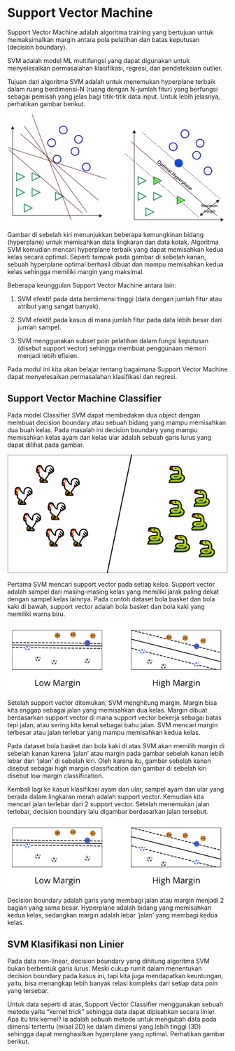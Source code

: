 # Support Vector Machine

Support Vector Machine adalah  algoritma training yang bertujuan untuk memaksimalkan margin antara pola pelatihan dan batas keputusan (decision boundary).

SVM adalah model ML multifungsi yang dapat digunakan untuk menyelesaikan permasalahan klasifikasi, regresi, dan pendeteksian outlier.

Tujuan dari algoritma SVM adalah untuk menemukan hyperplane terbaik dalam ruang berdimensi-N (ruang dengan N-jumlah fitur) yang berfungsi sebagai pemisah yang jelas bagi titik-titik data input. Untuk lebih jelasnya, perhatikan gambar berikut.

<img src="./assets/svm.jpg" alt="svm" />

Gambar di sebelah kiri menunjukkan beberapa kemungkinan bidang (hyperplane) untuk memisahkan data lingkaran dan data kotak. Algoritma SVM kemudian mencari hyperplane terbaik yang dapat memisahkan kedua kelas secara optimal. Seperti tampak pada gambar di sebelah kanan, sebuah hyperplane optimal berhasil dibuat dan mampu memisahkan kedua kelas sehingga memiliki margin yang maksimal.

Beberapa keunggulan Support Vector Machine antara lain:

1. SVM efektif pada data berdimensi tinggi (data dengan jumlah fitur atau atribut yang sangat banyak).

2. SVM efektif pada kasus di mana jumlah fitur pada data lebih besar dari jumlah sampel.

3. SVM menggunakan subset poin pelatihan dalam fungsi keputusan (disebut support vector) sehingga membuat penggunaan memori menjadi lebih efisien.                 

Pada modul ini kita akan belajar tentang bagaimana Support Vector Machine dapat menyelesaikan permasalahan klasifikasi dan regresi.


## Support Vector Machine Classifier

Pada model Classifier SVM dapat membedakan dua object dengan membuat decision boundary atau sebuah bidang yang mampu memisahkan dua buah kelas. Pada masalah ini decision boundary yang mampu memisahkan kelas ayam dan kelas ular adalah sebuah garis lurus yang dapat dilihat pada gambar.

<img src="assets/svm-chicken-1.png" alt="svm-chicken" />

Pertama SVM mencari support vector pada setiap kelas. Support vector adalah sampel dari masing-masing kelas yang memiliki jarak paling dekat dengan sampel kelas lainnya. Pada contoh dataset bola basket dan bola kaki di bawah, support vector adalah bola basket dan bola kaki yang memiliki warna biru. 

<img src="assets/svm-low-high-margin.png" alt="low-high-margin" />

Setelah support vector ditemukan, SVM menghitung margin. Margin bisa kita anggap sebagai jalan yang memisahkan dua kelas. Margin dibuat berdasarkan support vector di mana support vector bekerja sebagai batas tepi jalan, atau sering kita kenal sebagai bahu jalan. SVM mencari margin terbesar atau jalan terlebar yang mampu memisahkan kedua kelas.

Pada dataset bola basket dan bola kaki di atas SVM akan memilih margin di sebelah kanan karena ‘jalan’ atau margin pada gambar sebelah kanan lebih lebar dari ‘jalan’ di sebelah kiri. Oleh karena itu, gambar sebelah kanan disebut sebagai high margin classification dan gambar di sebelah kiri disebut low margin classification.

Kembali lagi ke kasus klasifikasi ayam dan ular, sampel ayam dan ular yang berada dalam lingkaran merah adalah support vector. Kemudian kita mencari jalan terlebar dari 2 support vector. Setelah menemukan jalan terlebar, decision boundary lalu digambar berdasarkan jalan tersebut.

<img src="assets/svm-low-high-margin.png" />

Decision boundary adalah garis yang membagi jalan atau margin menjadi 2 bagian yang sama besar. Hyperplane adalah bidang yang memisahkan kedua kelas, sedangkan margin adalah lebar ‘jalan’ yang membagi kedua kelas.

## SVM Klasifikasi non Linier

Pada data non-linear, decision boundary yang dihitung algoritma SVM bukan berbentuk garis lurus. Meski cukup rumit dalam menentukan decision boundary pada kasus ini, tapi kita juga mendapatkan keuntungan, yaitu, bisa menangkap lebih banyak relasi kompleks dari setiap data poin yang tersebar.

Untuk data seperti di atas, Support Vector Classifier menggunakan sebuah metode yaitu “kernel trick” sehingga data dapat dipisahkan secara linier. Apa itu trik kernel? Ia adalah sebuah metode untuk mengubah data pada dimensi tertentu (misal 2D) ke dalam dimensi yang lebih tinggi (3D) sehingga dapat menghasilkan hyperplane yang optimal. Perhatikan gambar berikut.
